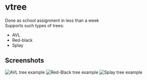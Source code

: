 # vtree
Done as school assignment in less than a week  
Supports such types of trees:
- AVL
- Red-black
- Splay  

## Screenshots
![AVL tree example](https://theseems.ru/other/vtree/avl.png)
![Red-Black tree example](https://theseems.ru/other/vtree/red-black.png)
![Splay tree example](https://theseems.ru/other/vtree/splay.png)

